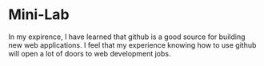 # Mini-Lab

In my expirence, I have learned that github is a good source for building new web applications. I feel that my experience knowing how to use github will open a lot of doors to web development jobs.
